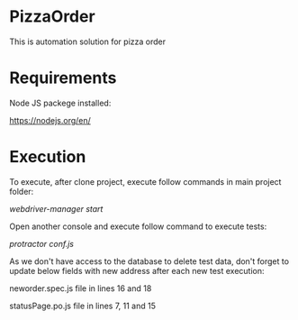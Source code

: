 # PizzaOrder

This is automation solution for pizza order

# Requirements

Node JS packege installed:

https://nodejs.org/en/


# Execution

To execute, after clone project, execute follow commands in main project folder:

*webdriver-manager start*

Open another console and execute follow command to execute tests:

*protractor conf.js*


As we don't have access to the database to delete test data, don't forget to update below fields with new address after each new test execution:

neworder.spec.js file in lines 16 and 18

statusPage.po.js file in lines 7, 11 and 15
